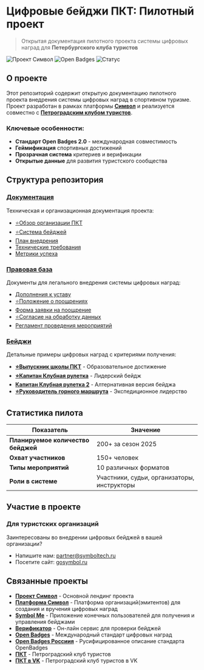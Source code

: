 ﻿# Цифровые бейджи ПКТ: Пилотный проект

> Открытая документация пилотного проекта системы цифровых наград для **Петербургского клуба туристов**

![Проект Символ](https://img.shields.io/badge/Проект-Символ-blue?style=for-the-badge)
![Open Badges](https://img.shields.io/badge/Стандарт-Open%20Badges%202.0-green?style=for-the-badge)
![Статус](https://img.shields.io/badge/Статус-Пилот-orange?style=for-the-badge)

## О проекте

Этот репозиторий содержит открытую документацию пилотного проекта внедрения системы цифровых наград в спортивном туризме. Проект разработан в рамках платформы **[Символ](https://gosymbol.ru)** и реализуется совместно с **[Петроградским клубом туристов](https://www.pkt.spb.ru)**.

### Ключевые особенности:
- **Стандарт Open Badges 2.0** - международная совместимость
- **Геймификация** спортивных достижений
- **Прозрачная система** критериев и верификации
- **Открытые данные** для развития туристского сообщества

## Структура репозитория

### [Документация](документы/)
Техническая и организационная документация проекта:
- [⭐Обзор организации ПКТ](документы/01-обзор-организации.md)
- [⭐Система бейджей](документы/02-система-бейджей.md)
- [План внедрения](документы/03-план-внедрения.md)
- [Технические требования](документы/04-технические-требования.md)
- [Метрики успеха](документы/05-метрики-успеха.md)

### [Правовая база](правовые-документы/)
Документы для легального внедрения системы цифровых наград:
- [Дополнения к уставу](правовые-документы/01-дополнения-к-уставу.md)
- [⭐Положение о поощрениях](правовые-документы/02-положение-о-поощрениях.md)
- [Форма заявки на поощрение](правовые-документы/03-форма-заявки-на-поощрение.md)
- [⭐Согласие на обработку данных](правовые-документы/04-согласие-на-обработку-данных.md)
- [Регламент проведения мероприятий](правовые-документы/05-регламент-проведения-мероприятий.md)

### [Бейджи](бейджи/)
Детальные примеры цифровых наград с критериями получения:
- [**⭐Выпускник школы ПКТ**](бейджи/Выпускник%20Школы%20ПКТ-badge.md) - Образовательное достижение
- [**⭐Капитан Клубная рулетка**](бейджи/Клубная%20рулетка%20Капитан-badge.md) - Лидерский бейдж
- [**Капитан Клубная рулетка 2**](бейджи/Клубная%20рулетка%20Капитан%20%202-badge.md) - Алтернативная версия бейджа
- [**⭐Руководитель горного маршрута**](бейджи/Руководитель%20горного%20маршрута-badge.md) - Экспедиционное лидерство
## Статистика пилота

| Показатель | Значение |
|------------|----------|
| **Планируемое количество бейджей** | 200+ за сезон 2025 |
| **Охват участников** | 150+ человек |
| **Типы мероприятий** | 10 различных форматов |
| **Роли в системе** | Участники, судьи, организаторы, инструкторы |

## Участие в проекте

### Для туристских организаций
Заинтересованы во внедрении цифровых бейджей в вашей организации?
- Напишите нам: [partner@symboltech.ru](partner@symboltech.ru)
- Посетите сайт: [gosymbol.ru](https://gosymbol.ru)

## Связанные проекты

- **[Проект Символ](https://symboltech.ru)** - Основной лендинг проекта
- **[Платформа Символ](https://gosymbol.ru)** - Платформа организаций(эмитентов) для создания и вручения цифровых наград
- **[Symbol Me](https://symbolme.ru)** - Приложение конечных пользователей для получения и управления бейджами
- **[Верификатор](https://virtualbadge.ru)** - Он-лайн сервис для проверки бейджей
- **[Open Badges](https://openbadges.org)** - Международный стандарт цифровых наград
- **[Open Badges Россиия](https://openbadges.ru)** - Русифицированное описание стандарта OpenBadges
- **[ПКТ](https://pkt-club.ru/)** - Петроградский клуб туристов
- **[ПКТ в VK](https://vk.com/pkt.club)** - Петроградский клуб туристов в VK






